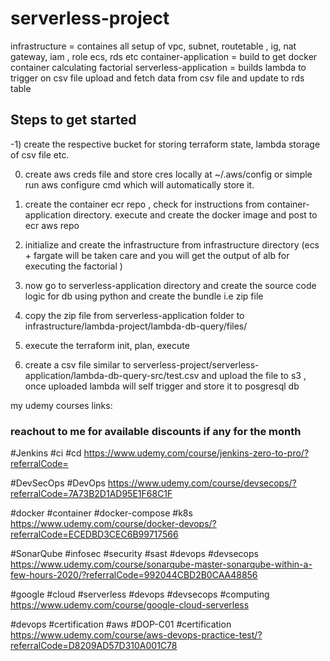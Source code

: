 # serverless-project
infrastructure = containes all setup of vpc, subnet, routetable , ig, nat gateway, iam , role ecs, rds etc
container-application = build to get docker container calculating factorial
serverless-application = builds lambda to trigger on csv file upload and fetch data from csv file and update to rds table

## Steps to get started ##

-1) create the respective bucket for storing terraform state, lambda storage of csv file etc.

0) create aws creds file and store cres locally at ~/.aws/config or simple run aws configure cmd which will automatically store it.

2) create the container ecr repo , check for instructions from container-application directory. execute and create the docker image and post to ecr aws repo
3) initialize and create the infrastructure from infrastructure directory (ecs + fargate will be taken care and you will get the output of alb for executing the factorial )
4) now go to serverless-application directory and create the source code logic for db using python and create the bundle i.e zip file
5) copy the zip file from serverless-application folder to infrastructure/lambda-project/lambda-db-query/files/
6) execute the terraform init, plan, execute
7) create a csv file similar to serverless-project/serverless-application/lambda-db-query-src/test.csv and upload the file to s3 , once uploaded lambda will self trigger and store it to posgresql db


my udemy courses links:

### reachout to me for available discounts if any for the month ###

#Jenkins #ci #cd https://www.udemy.com/course/jenkins-zero-to-pro/?referralCode=

#DevSecOps #DevOps https://www.udemy.com/course/devsecops/?referralCode=7A73B2D1AD95E1F68C1F

#docker #container #docker-compose #k8s https://www.udemy.com/course/docker-devops/?referralCode=ECEDBD3CEC6B99717566

#SonarQube #infosec #security #sast #devops #devsecops https://www.udemy.com/course/sonarqube-master-sonarqube-within-a-few-hours-2020/?referralCode=992044CBD2B0CAA48856

#google #cloud #serverless #devops #devsecops #computing https://www.udemy.com/course/google-cloud-serverless

#devops #certification #aws #DOP-C01 #certification https://www.udemy.com/course/aws-devops-practice-test/?referralCode=D8209AD57D310A001C78
